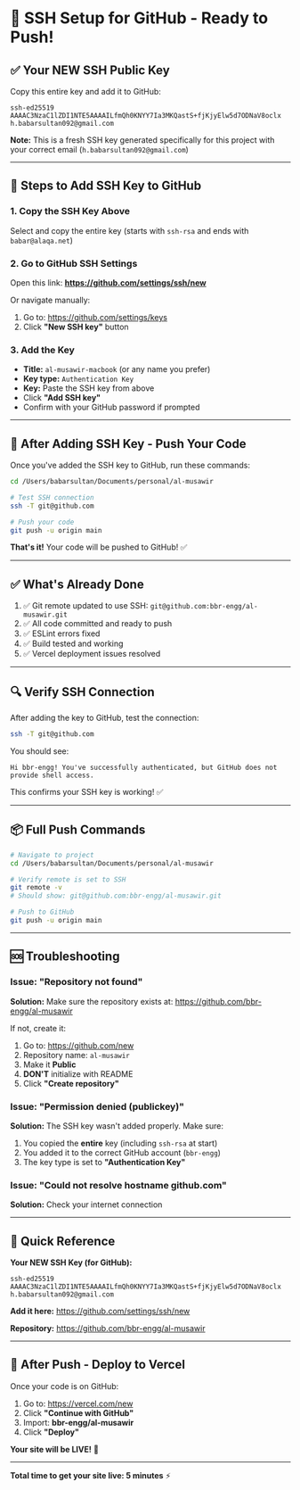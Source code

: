 # 🔑 SSH Setup for GitHub - Ready to Push!

## ✅ Your NEW SSH Public Key

Copy this entire key and add it to GitHub:

```
ssh-ed25519 AAAAC3NzaC1lZDI1NTE5AAAAILfmQh0KNYY7Ia3MKQastS+fjKjyElw5d7ODNaV8oclx h.babarsultan092@gmail.com
```

**Note:** This is a fresh SSH key generated specifically for this project with your correct email (`h.babarsultan092@gmail.com`)

---

## 📝 Steps to Add SSH Key to GitHub

### 1. Copy the SSH Key Above

Select and copy the entire key (starts with `ssh-rsa` and ends with `babar@alaqa.net`)

### 2. Go to GitHub SSH Settings

Open this link: **https://github.com/settings/ssh/new**

Or navigate manually:
1. Go to: https://github.com/settings/keys
2. Click **"New SSH key"** button

### 3. Add the Key

- **Title:** `al-musawir-macbook` (or any name you prefer)
- **Key type:** `Authentication Key`
- **Key:** Paste the SSH key from above
- Click **"Add SSH key"**
- Confirm with your GitHub password if prompted

---

## 🚀 After Adding SSH Key - Push Your Code

Once you've added the SSH key to GitHub, run these commands:

```bash
cd /Users/babarsultan/Documents/personal/al-musawir

# Test SSH connection
ssh -T git@github.com

# Push your code
git push -u origin main
```

**That's it!** Your code will be pushed to GitHub! ✅

---

## ✅ What's Already Done

1. ✅ Git remote updated to use SSH: `git@github.com:bbr-engg/al-musawir.git`
2. ✅ All code committed and ready to push
3. ✅ ESLint errors fixed
4. ✅ Build tested and working
5. ✅ Vercel deployment issues resolved

---

## 🔍 Verify SSH Connection

After adding the key to GitHub, test the connection:

```bash
ssh -T git@github.com
```

You should see:
```
Hi bbr-engg! You've successfully authenticated, but GitHub does not provide shell access.
```

This confirms your SSH key is working! ✅

---

## 📦 Full Push Commands

```bash
# Navigate to project
cd /Users/babarsultan/Documents/personal/al-musawir

# Verify remote is set to SSH
git remote -v
# Should show: git@github.com:bbr-engg/al-musawir.git

# Push to GitHub
git push -u origin main
```

---

## 🆘 Troubleshooting

### Issue: "Repository not found"
**Solution:** Make sure the repository exists at: https://github.com/bbr-engg/al-musawir

If not, create it:
1. Go to: https://github.com/new
2. Repository name: `al-musawir`
3. Make it **Public**
4. **DON'T** initialize with README
5. Click **"Create repository"**

### Issue: "Permission denied (publickey)"
**Solution:** The SSH key wasn't added properly. Make sure:
1. You copied the **entire** key (including `ssh-rsa` at start)
2. You added it to the correct GitHub account (`bbr-engg`)
3. The key type is set to **"Authentication Key"**

### Issue: "Could not resolve hostname github.com"
**Solution:** Check your internet connection

---

## 🎯 Quick Reference

**Your NEW SSH Key (for GitHub):**
```
ssh-ed25519 AAAAC3NzaC1lZDI1NTE5AAAAILfmQh0KNYY7Ia3MKQastS+fjKjyElw5d7ODNaV8oclx h.babarsultan092@gmail.com
```

**Add it here:** https://github.com/settings/ssh/new

**Repository:** https://github.com/bbr-engg/al-musawir

---

## 🚀 After Push - Deploy to Vercel

Once your code is on GitHub:

1. Go to: https://vercel.com/new
2. Click **"Continue with GitHub"**
3. Import: **bbr-engg/al-musawir**
4. Click **"Deploy"**

**Your site will be LIVE!** 🎉

---

**Total time to get your site live: 5 minutes** ⚡

